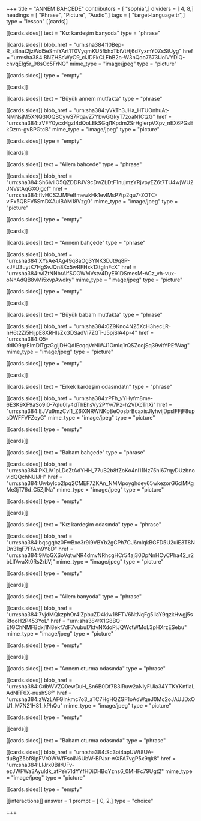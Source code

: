 +++
title = "ANNEM BAHÇEDE"
contributors = [ "sophia",]
dividers = [ 4, 8,]
headings = [ "Phrase", "Picture", "Audio",]
tags = [ "target-language:tr",]
type = "lesson"
[[cards]]

[[cards.sides]]
text = "Kız kardeşim banyoda"
type = "phrase"

[[cards.sides]]
blob_href = "urn:sha384:10Bep-R_zBnat2jzWol5eSmiYArt1T0VyqmKU5fbhxTbiVtHj6d7yxmY0ZsStUyg"
href = "urn:sha384:BNZHScWyC9_ciJDFkCLFbB2o-W3nQoo7673UoiVYDiQ-chvqEIg5r_98sOc5FrNQ"
mime_type = "image/jpeg"
type = "picture"

[[cards.sides]]
type = "empty"

[[cards]]

[[cards.sides]]
text = "Büyük annem mutfakta"
type = "phrase"

[[cards.sides]]
blob_href = "urn:sha384:yVkTn3JHa_HTUOnhuAt-NMNsjM5XNQ3tOQBCywS7PqavZ7YbwGGkyT7zoaN1CtzG"
href = "urn:sha384:zVFY0ycxHgzI4dQoLEkSGqI1Kpdm2SrHglerpVXpv_nEX6PGsEkDzrn-gvBPGtcB"
mime_type = "image/jpeg"
type = "picture"

[[cards.sides]]
type = "empty"

[[cards]]

[[cards.sides]]
text = "Ailem bahçede"
type = "phrase"

[[cards.sides]]
blob_href = "urn:sha384:Sh6IviIO5QZDDPJV9cDwZLDtF1nujmzYRjvpyEZ6t7TU4wjWU2JNVstAqGXOjgcf"
href = "urn:sha384:flvHCS2JMFeBmewkHk1evlMsP7tp2qu7-ZOTC-vlFx5QBFV5SmDXAuIBAM18Vzg0"
mime_type = "image/jpeg"
type = "picture"

[[cards.sides]]
type = "empty"

[[cards]]

[[cards.sides]]
text = "Annem bahçede"
type = "phrase"

[[cards.sides]]
blob_href = "urn:sha384:XYsAe4Ag49q8aOg3YNK3DJt9q8P-xJFU3uytK7HgSvJQn8Xx5wRFHxk1XtgInFcX"
href = "urn:sha384:wIZtNNbrAlfSCGWMVstv4DyE91DSmesM-ACz_vh-vux-oNhAdQB8vMi5xvpAwdky"
mime_type = "image/jpeg"
type = "picture"

[[cards.sides]]
type = "empty"

[[cards]]

[[cards.sides]]
text = "Büyük babam mutfakta"
type = "phrase"

[[cards.sides]]
blob_href = "urn:sha384:0Z9Kno4N25XcH3hecLR-nH6t2Zi5HijpE8XRHlsZkGDSadVI7ZGT-J5pjSlA4p-4"
href = "urn:sha384:Q5-ddIO9qrEImDlTgzGgljDHQdIEcqqVrNiWJ1OmIq1rQSZoojSq39vitYPEfWag"
mime_type = "image/jpeg"
type = "picture"

[[cards.sides]]
type = "empty"

[[cards]]

[[cards.sides]]
text = "Erkek kardeşim odasında\n"
type = "phrase"

[[cards.sides]]
blob_href = "urn:sha384:rPFh_vYHyfm8me-6E3K9XF9aSo9I0-7qIu0Iy4dThEhsVy2PYw7Pz-h2VIXcTnXi"
href = "urn:sha384:EJVu9mzCvl1_Z6iXNRWNKbBeOosbrBcaxisJlyhvijDpsIFFjF8upsDWFFVFZeyG"
mime_type = "image/jpeg"
type = "picture"

[[cards.sides]]
type = "empty"

[[cards]]

[[cards.sides]]
text = "Babam bahçede"
type = "phrase"

[[cards.sides]]
blob_href = "urn:sha384:PKLlV1pLDcZtAdYHH_77uB2b8fZoKo4nl11Nz75hI67rqyDUzbnovidQQchNUlJH"
href = "urn:sha384:Uwbylcp2lpq2CMEF7ZKAn_NMMpoyghdey65wkezorG6cIMKgMe3jT76d_C5ZjlNa"
mime_type = "image/jpeg"
type = "picture"

[[cards.sides]]
type = "empty"

[[cards]]

[[cards.sides]]
text = "Kız kardeşim odasında"
type = "phrase"

[[cards.sides]]
blob_href = "urn:sha384:bqsgqbz0FwBxe3r9i9VBYb2gCPh7CJ6mIqkBGFD5U2uiE3T8NDn31qF7FfAm9Y8D"
href = "urn:sha384:9MoGXSoVqtwNR4dmvNRhcgHCr54aj30DpNnHCyCPha42_r2bLlfAvaXt0Rs2rbVj"
mime_type = "image/jpeg"
type = "picture"

[[cards.sides]]
type = "empty"

[[cards]]

[[cards.sides]]
text = "Ailem banyoda"
type = "phrase"

[[cards.sides]]
blob_href = "urn:sha384:7vjdMQkzphOr4iZpbuZD4kiw18FTV6NtNqFg5iIaY9qzkHwgj5sRfqoH2P453YoL"
href = "urn:sha384:X1G8BQ-EfGChNMFBdxj1N8ekf7dF7vubuI7ktvNXdoPjJQWctWMoL3pHXrzESebu"
mime_type = "image/jpeg"
type = "picture"

[[cards.sides]]
type = "empty"

[[cards]]

[[cards.sides]]
text = "Annem oturma odasında"
type = "phrase"

[[cards.sides]]
blob_href = "urn:sha384:GdbWVZQ0ewDuH_Sn6B0Df7B3IRuw2aNiyFUia34YTKYKnflaLAdNFF6X-nushS8f"
href = "urn:sha384:zWzLAFGlnkmc7o3_aTC7HgHQZGF1oAdWqeJ0Mc2oJAUJDxOU1_M7N21H81_kPhQu"
mime_type = "image/jpeg"
type = "picture"

[[cards.sides]]
type = "empty"

[[cards]]

[[cards.sides]]
text = "Babam oturma odasında"
type = "phrase"

[[cards.sides]]
blob_href = "urn:sha384:Sc3oi4apUWt8UA-tIuBgZ5bf8IpFVrOWWfFsoiN6UbW-BPJxr-wXFA7vgP5x9qk8"
href = "urn:sha384:LIJrx0BilrUFv-ezJWFWa3Ayuldk_atPeY7IdYYfHDiDHBqYzns6_0MHFc79Ugt2"
mime_type = "image/jpeg"
type = "picture"

[[cards.sides]]
type = "empty"

[[interactions]]
answer = 1
prompt = [ 0, 2,]
type = "choice"

+++
